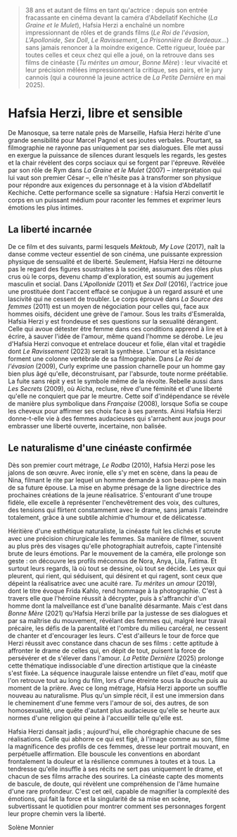 > 38 ans et autant de films en tant qu'actrice : depuis son entrée fracassante en cinéma devant la caméra d'Abdellatif Kechiche (_La Graine et le Mulet_), Hafsia Herzi a enchaîné un nombre impressionnant de rôles et de grands films (_Le Roi de l'évasion_, _L'Apollonide_, _Sex Doll_, _Le Ravissement_, _La Prisonnière de Bordeaux_...) sans jamais renoncer à la moindre exigence. Cette rigueur, louée par toutes celles et ceux chez qui elle a joué, on la retrouve dans ses films de cinéaste (_Tu mérites un amour_, _Bonne Mère_) : leur vivacité et leur précision mêlées impressionnent la critique, ses pairs, et le jury cannois (qui a couronné la jeune actrice de _La Petite Dernière_ en mai 2025).

# Hafsia Herzi, libre et sensible

De Manosque, sa terre natale près de Marseille, Hafsia Herzi hérite d'une grande sensibilité pour Marcel Pagnol et ses joutes verbales. Pourtant, sa filmographie ne rayonne pas uniquement par ses dialogues. Elle met aussi en exergue la puissance de silences durant lesquels les regards, les gestes et la chair révèlent des corps sociaux qui se forgent par l'épreuve. Révélée par son rôle de Rym dans _La Graine et le Mulet_ (2007) – interprétation qui lui vaut son premier César –, elle n'hésite pas à transformer son physique pour répondre aux exigences du personnage et à la vision d'Abdellatif Kechiche. Cette performance scelle sa signature : Hafsia Herzi convertit le corps en un puissant médium pour raconter les femmes et exprimer leurs émotions les plus intimes.

## La liberté incarnée

De ce film et des suivants, parmi lesquels _Mektoub, My Love_ (2017), naît la danse comme vecteur essentiel de son cinéma, une puissante expression physique de sensualité et de liberté. Seulement, Hafsia Herzi ne détourne pas le regard des figures soustraites à la société, assumant des rôles plus crus où le corps, devenu champ d'exploration, est soumis au jugement masculin et social. Dans _L'Apollonide_ (2011) et _Sex Doll_ (2016), l'actrice joue une prostituée dont l'accent effacé se conjugue à un regard assuré et une lascivité qui ne cessent de troubler. Le corps éprouvé dans _La Source des femmes_ (2011) est un moyen de négociation pour celles qui, face aux hommes oisifs, décident une grève de l'amour. Sous les traits d'Esmeralda, Hafsia Herzi y est frondeuse et ses questions sur la sexualité dérangent. Celle qui avoue détester être femme dans ces conditions apprend à lire et à écrire, à sauver l'idée de l'amour, même quand l'homme se dérobe. Le jeu d'Hafsia Herzi convoque et entrelace douceur et folie, élan vital et tragédie dont _Le Ravissement_ (2023) serait la synthèse. L'amour et la résistance forment une colonne vertébrale de sa filmographie. Dans _Le Roi de l'évasion_ (2009), Curly exprime une passion charnelle pour un homme gay bien plus âgé qu'elle, déconstruisant, par l'absurde, toute norme préétablie. La fuite sans répit y est le symbole même de la révolte. Rebelle aussi dans _Les Secrets_ (2009), où Aïcha, recluse, rêve d'une féminité et d'une liberté qu'elle ne conquiert que par le meurtre. Cette soif d'indépendance se révèle de manière plus symbolique dans _Française_ (2008), lorsque Sofia se coupe les cheveux pour affirmer ses choix face à ses parents. Ainsi Hafsia Herzi donne-t-elle vie à des femmes audacieuses qui s'arrachent aux jougs pour embrasser une liberté ouverte, incertaine, non balisée.

## Le naturalisme d'une cinéaste confirmée

Dès son premier court métrage, _Le Rodba_ (2010), Hafsia Herzi pose les jalons de son œuvre. Avec ironie, elle s'y met en scène, dans la peau de Nina, filmant le rite par lequel un homme demande à son beau-père la main de sa future épouse. La mise en abyme présage de la ligne directrice des prochaines créations de la jeune réalisatrice. S'entourant d'une troupe fidèle, elle excelle à représenter l'enchevêtrement des voix, des cultures, des tensions qui flirtent constamment avec le drame, sans jamais l'atteindre totalement, grâce à une subtile alchimie d'humour et de délicatesse.

Héritière d'une esthétique naturaliste, la cinéaste fuit les clichés et scrute avec une précision chirurgicale les femmes. Sa manière de filmer, souvent au plus près des visages qu'elle photographiait autrefois, capte l'intensité brute de leurs émotions. Par le mouvement de la caméra, elle prolonge son geste : on découvre les profils méconnus de Nora, Anya, Lila, Fatima. Et surtout leurs regards, là où tout se dessine, où tout se décide. Les yeux qui pleurent, qui rient, qui séduisent, qui désirent et qui ragent, sont ceux que dépeint la réalisatrice avec une acuité rare. _Tu mérites un amour_ (2019), dont le titre évoque Frida Kahlo, rend hommage à la photographie. C'est à travers elle que l'héroïne réussit à décrypter, puis à s'affranchir d'un homme dont la malveillance est d'une banalité désarmante. Mais c'est dans _Bonne Mère_ (2021) qu'Hafsia Herzi brille par la justesse de ses dialogues et par sa maîtrise du mouvement, révélant des femmes qui, malgré leur travail précaire, les défis de la parentalité et l'ombre du milieu carcéral, ne cessent de chanter et d'encourager les leurs. C'est d'ailleurs le tour de force que Herzi réussit avec constance dans chacun de ses films : cette aptitude à affronter le drame de celles qui, en dépit de tout, puisent la force de persévérer et de s'élever dans l'amour. _La Petite Dernière_ (2025) prolonge cette thématique indissociable d'une direction artistique que la cinéaste s'est fixée. La séquence inaugurale laisse entendre un filet d'eau, motif que l'on retrouve tout au long du film, lors d'une étreinte sous la douche puis au moment de la prière. Avec ce long métrage, Hafsia Herzi apporte un souffle nouveau au naturalisme. Plus qu'un simple récit, il est une immersion dans le cheminement d'une femme vers l'amour de soi, des autres, de son homosexualité, une quête d'autant plus audacieuse qu'elle se heurte aux normes d'une religion qui peine à l'accueillir telle qu'elle est.

Hafsia Herzi dansait jadis ; aujourd'hui, elle chorégraphie chacune de ses réalisations. Celle qui abhorre ce qui est figé, à l'image comme au son, filme la magnificence des profils de ces femmes, dresse leur portrait mouvant, en perpétuelle affirmation. Elle bouscule les conventions en abordant frontalement la douleur et la résilience communes à toutes et à tous. La tendresse qu'elle insuffle à ses récits ne sert pas uniquement le drame, et chacun de ses films arrache des sourires. La cinéaste capte des moments de bascule, de doute, qui révèlent une compréhension de l'âme humaine d'une rare profondeur. C'est cet œil, capable de magnifier la complexité des émotions, qui fait la force et la singularité de sa mise en scène, subvertissant le quotidien pour montrer comment ses personnages forgent leur propre chemin vers la liberté.

<div class="author">Solène Monnier</div>

